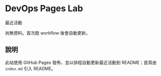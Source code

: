 # DevOps Pages Lab

最近活動
<!--ACTIVITY-LOG:START-->
尚無資料。首次跑 workflow 後會自動更新。
<!--ACTIVITY-LOG:END-->

## 說明
此站使用 GitHub Pages 發佈，並以排程自動更新最近活動到 README；首頁由 `index.md` 引入 README。
